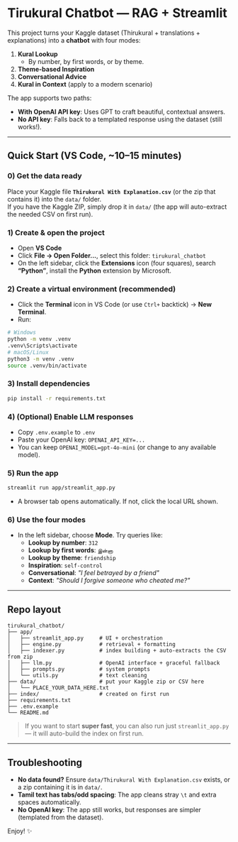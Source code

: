 # Tirukural Chatbot — RAG + Streamlit

This project turns your Kaggle dataset (Thirukural + translations + explanations) into a **chatbot** with four modes:

1) **Kural Lookup**
   - By number, by first words, or by theme.
2) **Theme-based Inspiration**
3) **Conversational Advice**
4) **Kural in Context** (apply to a modern scenario)

The app supports two paths:

- **With OpenAI API key**: Uses GPT to craft beautiful, contextual answers.
- **No API key**: Falls back to a templated response using the dataset (still works!).

---

## Quick Start (VS Code, ~10–15 minutes)

### 0) Get the data ready
Place your Kaggle file **`Thirukural With Explanation.csv`** (or the zip that contains it) into the `data/` folder.  
If you have the Kaggle ZIP, simply drop it in `data/` (the app will auto-extract the needed CSV on first run).

### 1) Create & open the project
- Open **VS Code**
- Click **File → Open Folder...**, select this folder: `tirukural_chatbot`
- On the left sidebar, click the **Extensions** icon (four squares), search **“Python”**, install the **Python** extension by Microsoft.

### 2) Create a virtual environment (recommended)
- Click the **Terminal** icon in VS Code (or use `Ctrl+` backtick) → **New Terminal**.
- Run:

```bash
# Windows
python -m venv .venv
.venv\Scripts\activate
# macOS/Linux
python3 -m venv .venv
source .venv/bin/activate
```

### 3) Install dependencies
```bash
pip install -r requirements.txt
```

### 4) (Optional) Enable LLM responses
- Copy `.env.example` to `.env`
- Paste your OpenAI key: `OPENAI_API_KEY=...`
- You can keep `OPENAI_MODEL=gpt-4o-mini` (or change to any available model).

### 5) Run the app
```bash
streamlit run app/streamlit_app.py
```
- A browser tab opens automatically. If not, click the local URL shown.

### 6) Use the four modes
- In the left sidebar, choose **Mode**. Try queries like:
  - **Lookup by number**: `312`
  - **Lookup by first words**: `இன்னா`
  - **Lookup by theme**: `friendship`
  - **Inspiration**: `self-control`
  - **Conversational**: _"I feel betrayed by a friend"_
  - **Context**: _"Should I forgive someone who cheated me?"_

---

## Repo layout

```
tirukural_chatbot/
├── app/
│   ├── streamlit_app.py     # UI + orchestration
│   ├── engine.py            # retrieval + formatting
│   ├── indexer.py           # index building + auto-extracts the CSV from zip
│   ├── llm.py               # OpenAI interface + graceful fallback
│   ├── prompts.py           # system prompts
│   └── utils.py             # text cleaning
├── data/                    # put your Kaggle zip or CSV here
│   └── PLACE_YOUR_DATA_HERE.txt
├── index/                   # created on first run
├── requirements.txt
├── .env.example
└── README.md
```

> If you want to start **super fast**, you can also run just `streamlit_app.py` — it will auto-build the index on first run.

---

## Troubleshooting

- **No data found?** Ensure `data/Thirukural With Explanation.csv` exists, or a zip containing it is in `data/`.
- **Tamil text has tabs/odd spacing**: The app cleans stray `\t` and extra spaces automatically.
- **No OpenAI key**: The app still works, but responses are simpler (templated from the dataset).

Enjoy! ✨
